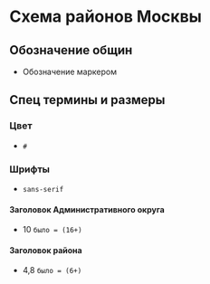 # Схема районов Москвы


## Обозначение общин

- Обозначение маркером

## Спец термины и размеры

### Цвет

- `#`

### Шрифты

- `sans-serif`

#### Заголовок Административного округа

- 10 `было = (16+)`

#### Заголовок района

- 4,8 `было = (6+)`